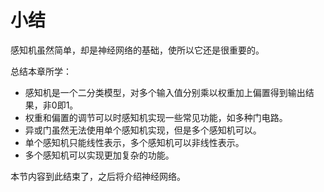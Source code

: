 # 小结

感知机虽然简单，却是神经网络的基础，使所以它还是很重要的。


总结本章所学：
* 感知机是一个二分类模型，对多个输入值分别乘以权重加上偏置得到输出结果，非0即1。
* 权重和偏置的调节可以时感知机实现一些常见功能，如多种门电路。
* 异或门虽然无法使用单个感知机实现，但是多个感知机可以。
* 单个感知机只能线性表示，多个感知机可以非线性表示。
* 多个感知机可以实现更加复杂的功能。

本节内容到此结束了，之后将介绍神经网络。